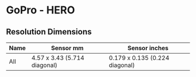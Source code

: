 # GoPro - HERO

## Resolution Dimensions

| Name   | Sensor mm                    | Sensor inches                  |
|--------|------------------------------|--------------------------------|
| All    | 4.57 x 3.43 (5.714 diagonal) | 0.179 x 0.135 (0.224 diagonal) |

